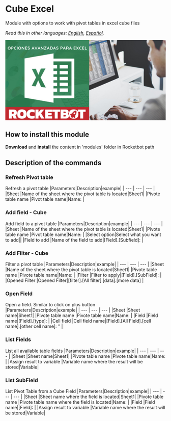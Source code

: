 # Cube Excel
  
Module with options to work with pivot tables in excel cube files  

*Read this in other languages: [English](Manual_CubeExcel.md), [Español](Manual_CubeExcel.es.md).*
  
![banner](imgs/Banner_CubeExcel.png)
## How to install this module
  
__Download__ and __install__ the content in 'modules' folder in Rocketbot path  



## Description of the commands

### Refresh Pivot table
  
Refresh a pivot table
|Parameters|Description|example|
| --- | --- | --- |
|Sheet |Name of the sheet where the pivot table is located|Sheet1|
|Pivote table name |Pivot table name|Name: |

### Add field - Cube
  
Add field to a pivot table
|Parameters|Description|example|
| --- | --- | --- |
|Sheet |Name of the sheet where the pivot table is located|Sheet1|
|Pivote table name |Pivot table name|Name: |
|Select option|Select what you want to add||
|Field to add |Name of the field to add|[Field].[Subfield]: |

### Add Filter - Cube
  
Filter a pivot table
|Parameters|Description|example|
| --- | --- | --- |
|Sheet |Name of the sheet where the pivot table is located|Sheet1|
|Pivote table name |Pivote table name|Name: |
|Filter |Filter to apply|[Field].[SubField]: |
|Opened Filter |Opened Filter|[filter].[All filter].[data].[more data] |

### Open Field
  
Open a field. Similar to click on plus button
|Parameters|Description|example|
| --- | --- | --- |
|Sheet |Sheet name|Sheet1|
|Pivote table name |Pivote table name|Name: |
|Field |Field name|[Field].[type]: |
|Cell field |Cell field name|[Field].[All Field].[cell name].[other cell name]: " |

### List Fields
  
List all available table fields
|Parameters|Description|example|
| --- | --- | --- |
|Sheet |Sheet name|Sheet1|
|Pivote table name |Pivote table name|Name: |
|Assign result to variable |Variable name where the result will be stored|Variable|

### List SubField
  
List Pivot Table from a Cube Field
|Parameters|Description|example|
| --- | --- | --- |
|Sheet |Sheet name where the field is located|Sheet1|
|Pivote table name |Pivote table name where the field is located|Name: |
|Field |Field name|[Field]: |
|Assign result to variable |Variable name where the result will be stored|Variable|

